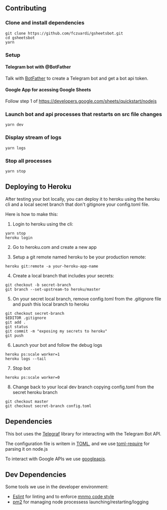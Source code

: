 Contributing
------------

### Clone and install dependencies
```shell
git clone https://github.com/fczuardi/gsheetsbot.git
cd gsheetsbot
yarn
```

### Setup

#### Telegram bot with @BotFather
Talk with [BotFather][botfather] to create a Telegram bot and
get a bot api token.

[botfather]: https://core.telegram.org/bots#6-botfather

#### Google App for acessing Google Sheets
Follow step 1 of https://developers.google.com/sheets/quickstart/nodejs

### Launch bot and api processes that restarts on src file changes
```shell
yarn dev
```

### Display stream of logs
```shell
yarn logs
```

### Stop all processes
```shell
yarn stop
```

Deploying to Heroku
-------------------

After testing your bot locally, you can deploy it to heroku using the heroku
cli and a local secret branch that don't gitignore your config.toml file.

Here is how to make this:

1. Login to heroku using the cli:

```
yarn stop
heroku login
```

2. Go to heroku.com and create a new app

3. Setup a git remote named heroku to be your production remote:

```
heroku git:remote -a your-heroku-app-name
```

4. Create a local branch that includes your secrets:

```
git checkout -b secret-branch
git branch --set-upstream-to heroku/master
```

5. On your secret local branch, remove config.toml from the .gitignore file
and push this local branch to heroku

```
git checkout secret-branch
$EDITOR .gitignore
git add .
git status
git commit -m "exposing my secrets to heroku"
git push
```

6. Launch your bot and follow the debug logs

```
heroku ps:scale worker=1
heroku logs --tail
```

7. Stop bot

```
heroku ps:scale worker=0
```

8. Change back to your local dev branch copying config.toml
from the secret heroku branch

```
git checkout master
git checkout secret-branch config.toml
```

Dependencies
------------

This bot uses the [Telegraf][telegraf] library for interacting with the
Telegram Bot API.

The configuration file is writem in [TOML][toml], and we use
[toml-require][toml-require] for parsing it on node.js

To interact with Google APIs we use [googleapis][googleapis].

[telegraf]: http://telegraf.js.org/
[toml]: https://github.com/toml-lang/toml
[toml-require]: https://www.npmjs.com/package/toml-require
[googleapis]: https://github.com/google/google-api-nodejs-client

Dev Dependencies
----------------

Some tools we use in the developer environment:

- [Eslint][eslint] for linting and to enforce
[mnmo code style][eslint-config-mnmo]
- [pm2][pm2] for managing node processess launching/restarting/logging

[eslint]: http://eslint.org/
[eslint-config-mnmo]: https://github.com/mnmo/eslint-config-mnmo
[pm2]: http://pm2.keymetrics.io/

